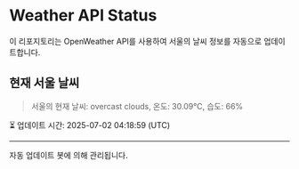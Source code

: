 
# Weather API Status

이 리포지토리는 OpenWeather API를 사용하여 서울의 날씨 정보를 자동으로 업데이트합니다.

## 현재 서울 날씨
> 서울의 현재 날씨: overcast clouds, 온도: 30.09°C, 습도: 66%

⏳ 업데이트 시간: 2025-07-02 04:18:59 (UTC)

---
자동 업데이트 봇에 의해 관리됩니다.
